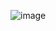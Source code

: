 
![image](https://user-images.githubusercontent.com/97664245/224762863-3de1d174-f13e-4a2a-ba5f-439d29902cf5.png)

